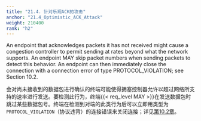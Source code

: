 ```yaml
---
title: "21.4. 针对乐观ACK的攻击"
anchor: "21.4_Optimistic_ACK_Attack"
weight: 210400
rank: "h2"
---
```


An endpoint that acknowledges packets it has not received might cause a congestion controller to permit sending at rates beyond what the network supports. An endpoint MAY skip packet numbers when sending packets to detect this behavior. An endpoint can then immediately close the connection with a connection error of type PROTOCOL_VIOLATION; see Section 10.2.

会对尚未接收到的数据包进行确认的终端可能使得拥塞控制器允许以超过网络所支持的速率进行发送。要检测此行为，终端{{< req_level MAY >}}在发送数据包时跳过某些数据包号。终端在检测到对端的此类行为后可以立即用类型为`PROTOCOL_VIOLATION`（协议违背）的连接错误来关闭连接；详见[第10.2章]()。
